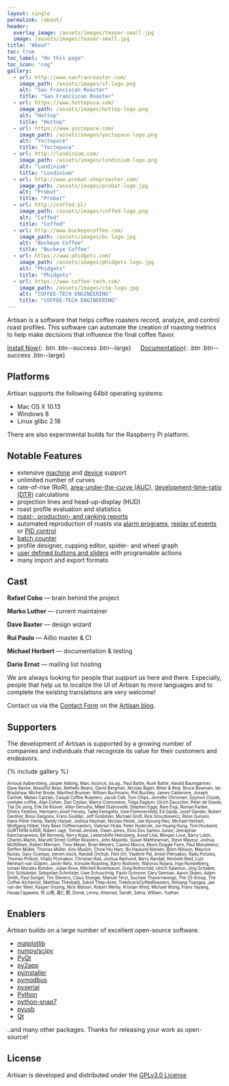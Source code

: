```yaml
---
layout: single
permalink: /about/
header:
  overlay_image: /assets/images/teaser-small.jpg
  image: /assets/images/teaser-small.jpg
title: "About"
toc: true
toc_label: "On this page"
toc_icon: "cog"
gallery:
  - url: http://www.sanfranroaster.com/
    image_path: /assets/images/sf-logo.png
    alt: "San Franciscan Roaster"
    title: "San Franciscan Roaster"
  - url: https://www.hottopusa.com/
    image_path: /assets/images/hottop-logo.png
    alt: "Hottop"
    title: "Hottop"
  - url: https://www.yoctopuce.com/
    image_path: /assets/images/yoctopuce-logo.png
    alt: "Yoctopuce"
    title: "Yoctopuce"
  - url: http://londinium.com/
    image_path: /assets/images/londinium-logo.png
    alt: "Londinium"
    title: "Londinium"
  - url: http://www.probat-shoproaster.com/
    image_path: /assets/images/probat-logo.jpg
    alt: "Probat"
    title: "Probat"
  - url: http://coffed.pl/
    image_path: /assets/images/coffed-logo.png
    alt: "Coffed"
    title: "Coffed"
  - url: http://www.buckeyecoffee.com/
    image_path: /assets/images/bc-logo.jpg
    alt: "Buckeye Coffee"
    title: "Buckeye Coffee"
  - url: https://www.phidgets.com/
    image_path: /assets/images/phidgets-logo.jpg
    alt: "Phidgets"
    title: "Phidgets"
  - url: https://www.coffee-tech.com/
    image_path: /assets/images/cte-logo.jpg
    alt: "COFFEE-TECH ENGINEERING"
    title: "COFFEE-TECH ENGINEERING"
---
```


Artisan is a software that helps coffee roasters record, analyze, and control roast profiles. This software can automate the creation of roasting metrics to help make decisions that influence the final coffee flavor.


[Install Now](https://github.com/artisan-roaster-scope/artisan/releases/latest){: .btn .btn--success .btn--large}
&emsp; [Documentation](/doc/){: .btn .btn--success .btn--large}

## Platforms

Artisan supports the following 64bit operating systems:

* Mac OS X 10.13
* Windows 8
* Linux glibc 2.18

There are also experimental builds for the Raspberry Pi platform.

## Notable Features

- extensive [machine](/machines/) and [device](/devices/) support
- unlimited number of curves
- rate-of-rise (RoR), [area-under-the-curve (AUC)](https://artisan-roasterscope.blogspot.de/2016/11/area-under-curve-auc.html), [development-time-ratio (DTR)](https://artisan-roasterscope.blogspot.de/2017/02/roast-phases-statistics-and-phases-lcds.html) calculations
- projection lines and head-up-display (HUD)
- roast profile evaluation and statistics
- [roast-, production- and ranking reports](https://artisan-roasterscope.blogspot.de/2016/03/artisan-v099.html)
- automated reproduction of roasts via [alarm programs](http://artisan-roasterscope.blogspot.de/2013/03/alarms.html), [replay of events](https://artisan-roasterscope.blogspot.de/2017/10/profile-templates.html) or [PID control](https://artisan-roasterscope.blogspot.de/2016/11/pid-control.html)
- [batch counter](https://artisan-roasterscope.blogspot.de/2015/07/batch-counter.html)
- profile designer, cupping editor, spider- and wheel graph
- [user defined buttons and sliders](http://artisan-roasterscope.blogspot.de/2013/02/events-buttons-and-palettes.html) with programable actions
- many import and export formats

## Cast

__Rafael Cobo__ –– brain behind the project

__Marko Luther__ –– current maintainer

__Dave Baxter__ –– design wizard

__Rui Paulo__ –– Aillio master & CI

__Michael Herbert__ –– documentation & testing

__Dario Ernst__ –– mailing list hosting

We are always looking for people that support us here and there. Especially, people that help us to localize the UI of Artisan to more languages and to complete the existing translations are very welcome!

Contact us via the [Contact Form](https://artisan-roasterscope.blogspot.it/p/contact-me.html) on the [Artisan blog](https://artisan-roasterscope.blogspot.it).

## Supporters

The development of Artisan is supported by a growing number of companies and individuals that recognize its value for their customers and endeavors.

{% include gallery %}

<sub><sup>
Arnoud Aalbersberg, Jasper Abbing, Marc Assinck, ba.ag., Paul Battle, Rush Battle, Harald Baumgärtner, Dave Baxter, Beautiful Bean, Bethells Beanz, David Bergman, Nicolas Bigler, Bitter & Real, Bruce Bowman, Ian Bradshaw, Michel Brode, Manfred Brunner, William Buchmann, Phil Buckley, James Calderone, Joseph Carlisle, Matías Carzalo, Casual Coffee Roasters, Jacob Catt, Tom Chips, Jennifer Chrisman, Szymon Ciszek, onetake coffee, Alan Cohen, Dan Coplan, Marco Cremonese, Tolga Daglum, Ulrich Dauscher, Peter de Goede, Tije De Jong, Erik De Kluiver, Allen Derusha, Mikel Duijnisveld, Stephen Egge, Ram Evgi, Roman Farber, Dmitry Fedotov, Hermann-Josef Fensky, Tadej Feregotto, Uwe Flommersfeld, Ed Gaida, Josef Gander, Robert Gardner, Bono Gargolov, Frans Goddijn, Jeff Goldstein, Michael Groß, Rick Groszkiewicz, Reiss Gunson, Hans-Peter Hamp, Randy Harper, Joshua Hayman, Nicolas Heide, Jae Kyoung Heo, Michael Herbert, Wolfgang Höbel, Holy Bean Coffeeroasters, Valerian Hrala, Peter Hudecek, Jui-Huang Hung, Tom Husband, GURTEKIN ILKER, Robert Jagt, Tomáš Jeníček, Owen Jones, Elvio Dos Santos Junior, Jeeraphan Kanchanaveera, Bill Kennedy, Kerry Kopp, Lebenshilfe Heinsberg, Assaf Litai, Morgan Love, Barry Lubin, Charles Martin, Marvell Street Coffee Roasters, John Masiello, Susan Matthewman, Steve Mayeur, Joshua McWilliam, Robert Merriam, Timo Meyer, Brian Meyers, Casino Mocca, Moon Doggie Farm, Paul Motulewicz, Steffen Müller, Thomas Müller, Azis Muslim, Chow Hiu Nam, Bo Haulund Nielsen, Björn Nilsson, Maurice Nunas, Gary Ocampo, steven olock, Randall Orchuk, Flint Orr, Vladimir Pal, Anton Petryakov, Radu Potolea, Thomas Pröbstl, Vitaliy Prymakov, Christian Rad, Joshua Raimond, Barry Randall, Kenneth Reid, Lutz Reinhart-van Gülpen, Javier Reto, Ironside Roasting, Barry Rodstein, Waroros Rojana, Ingo Rompelberg, Ismael Morales Ronden, Julian Rose, Mitchell Rosenbaum, Greg Rothschild, Ulrich Salamun, Jörg Schaible, Eric Schlukebir, Sebastian Schnitzler, Uwe Schuschnig, Paolo Scimone, Gary Seeman, Aaron Skeen, Adam Smith, Paul Songer, Tim Stevens, Claus Stoeger, Manuel Terzi, Suchaw Thavornwongs, The 25 Group, The Coffee Alchemist, Matthias Theobald, Suksit Thep-Aree, TrebilcockCoffeeRoasters, Kelsang Tsangpa, Jan van der Weel, Kasper Vissing, Nick Watson, Robert Werby, Kristian Wind, Michael Wong, Frans Yayang, Назар Гаджиев, 将 山根, 嘉仁 鄭, Dondi, Lenny, Ahamad, Sandit, Satria, William, Yudhan</sup></sub>


## Enablers

Artisan builds on a large number of excellent open-source software.

* [matplotlib](https://matplotlib.org)
* [numpy/scipy](https://www.scipy.org)
* [PyQt](https://riverbankcomputing.com)
* [py2app](https://bitbucket.org/ronaldoussoren/py2app)
* [pyinstaller](https://www.pyinstaller.org)
* [pymodbus](https://github.com/riptideio/pymodbus)
* [pyserial](https://github.com/pyserial/pyserial)
* [Python](https://www.python.org)
* [python-snap7](https://github.com/gijzelaerr/python-snap7)
* [pyusb](https://github.com/pyusb/pyusb)
* [Qt](https://www.qt.io)

..and many other packages. Thanks for releasing your work as open-source!

## License

Artisan is developed and distributed under the [GPLv3.0 License](http://www.gnu.org/copyleft/gpl.html)


